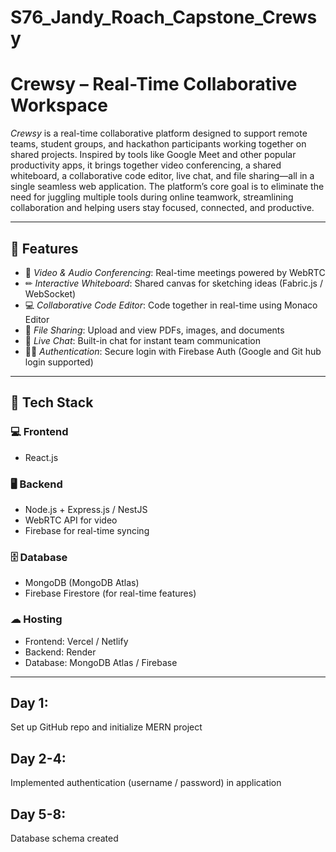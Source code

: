 # S76_Jandy_Roach_Capstone_Crewsy
# Crewsy – Real-Time Collaborative Workspace

*Crewsy* is a real-time collaborative platform designed to support remote teams, student groups, and hackathon participants working together on shared projects. Inspired by tools like Google Meet and other popular productivity apps, it brings together video conferencing, a shared whiteboard, a collaborative code editor, live chat, and file sharing—all in a single seamless web application.
The platform’s core goal is to eliminate the need for juggling multiple tools during online teamwork, streamlining collaboration and helping users stay focused, connected, and productive.


---

## 🚀 Features

- 🎥 *Video & Audio Conferencing*: Real-time meetings powered by WebRTC 
- ✏ *Interactive Whiteboard*: Shared canvas for sketching ideas (Fabric.js / WebSocket)
- 💻 *Collaborative Code Editor*: Code together in real-time using Monaco Editor
- 📂 *File Sharing*: Upload and view PDFs, images, and documents
- 💬 *Live Chat*: Built-in chat for instant team communication
- 🧑‍💻 *Authentication*: Secure login with Firebase Auth  (Google and Git hub login supported)

---

## 🧰 Tech Stack

### 💻 Frontend
- React.js

### 🖥 Backend
- Node.js + Express.js / NestJS
- WebRTC  API for video
- Firebase for real-time syncing

### 🗄 Database
- MongoDB (MongoDB Atlas)
- Firebase Firestore (for real-time features)

### ☁ Hosting
- Frontend: Vercel / Netlify
- Backend: Render 
- Database: MongoDB Atlas / Firebase

---
## Day 1: 

Set up GitHub repo and initialize MERN project


## Day 2-4:


Implemented authentication (username / password) in application

## Day 5-8:
Database schema created